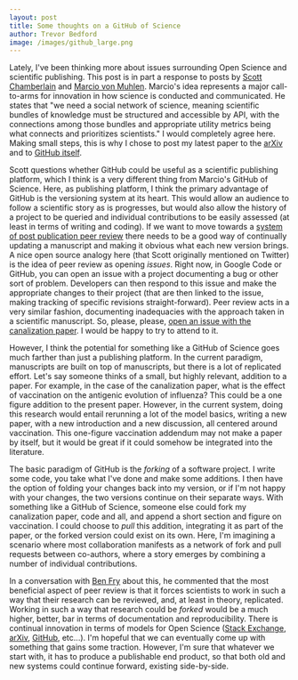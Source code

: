 ```yaml
---
layout: post
title: Some thoughts on a GitHub of Science
author: Trevor Bedford
image: /images/github_large.png
---
```


Lately, I've been thinking more about issues surrounding Open Science and scientific publishing.  This post is in part a response to posts by [Scott Chamberlain](http://schamberlain.github.com/scott/2012/02/13/a-github-publishing-model/) and [Marcio von Muhlen](http://marciovm.com/i-want-a-github-of-science/).  Marcio's idea represents a major call-to-arms for innovation in how science is conducted and communicated.  He states that "we need a social network of science, meaning scientific bundles of knowledge must be structured and accessible by API, with the connections among those bundles and appropriate utility metrics being what connects and prioritizes scientists."  I would completely agree here.  Making small steps, this is why I chose to post my latest paper to the [arXiv](http://arxiv.org/abs/1111.4579) and to [GitHub itself](http://trvrb.github.com/canalization/).

Scott questions whether GitHub could be useful as a scientific publishing platform, which I think is a very different thing from Marcio's GitHub of Science.  Here, as publishing platform, I think the primary advantage of GitHub is the versioning system at its heart.  This would allow an audience to follow a scientific story as is progresses, but would also allow the history of a project to be queried and individual contributions to be easily assessed (at least in terms of writing and coding).  If we want to move towards a [system of post publication peer review](http://www.michaeleisen.org/blog/?p=694) there needs to be a good way of continually updating a manuscript and making it obvious what each new version brings.  A nice open source analogy here (that Scott originally mentioned on Twitter) is the idea of peer review as opening <i>issues</i>.  Right now, in Google Code or GitHub, you can open an issue with a project documenting a bug or other sort of problem.  Developers can then respond to this issue and make the appropriate changes to their project (that are then linked to the issue, making tracking of specific revisions straight-forward).  Peer review acts in a very similar fashion, documenting inadequacies with the approach taken in a scientific manuscript.  So, please, please, [open an issue with the canalization paper](http://github.com/trvrb/canalization/issues).  I would be happy to try to attend to it.

However, I think the potential for something like a GitHub of Science goes much farther than just a publishing platform.  In the current paradigm, manuscripts are built on top of manuscripts, but there is a lot of replicated effort.  Let's say someone thinks of a small, but highly relevant, addition to a paper.  For example, in the case of the canalization paper, what is the effect of vaccination on the antigenic evolution of influenza?  This could be a one figure addition to the present paper.  However, in the current system, doing this research would entail rerunning a lot of the model basics, writing a new paper, with a new introduction and a new discussion, all centered around vaccination.  This one-figure vaccination addendum may not make a paper by itself, but it would be great if it could somehow be integrated into the literature.

The basic paradigm of GitHub is the <i>forking</i> of a software project.  I write some code, you take what I've done and make some additions.  I then have the option of folding your changes back into my version, or if I'm not happy with your changes, the two versions continue on their separate ways.  With something like a GitHub of Science, someone else could fork my canalization paper, code and all, and append a short section and figure on vaccination.  I could choose to <i>pull</i> this addition, integrating it as part of the paper, or the forked version could exist on its own.  Here, I'm imagining a scenario where most collaboration manifests as a network of fork and pull requests between co-authors, where a story emerges by combining a number of individual contributions.

In a conversation with [Ben Fry](http://benfry.com/) about this, he commented that the most beneficial aspect of peer review is  that it forces scientists to work in such a way that their research can be reviewed, and, at least in theory, replicated.  Working in such a way that research could be <i>forked</i> would be a much higher, better, bar in terms of documentation and reproducibility.  There is continual innovation in terms of models for Open Science ([Stack Exchange](http://stackexchange.com/), [arXiv](http://arxiv.org/), [GitHub](http://github.com/), etc...).  I'm hopeful that we can eventually come up with something that gains some traction.  However, I'm sure that whatever we start with, it has to produce a publishable end product, so that both old and new systems could continue forward, existing side-by-side.

